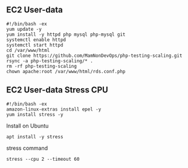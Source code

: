 ## EC2 User-data
```
#!/bin/bash -ex
yum update -y
yum install -y httpd php mysql php-mysql git
systemctl enable httpd
systemctl start httpd
cd /var/www/html
git clone https://github.com/MamNonDevOps/php-testing-scaling.git
rsync -a php-testing-scaling/* .
rm -rf php-testing-scaling
chown apache:root /var/www/html/rds.conf.php
```
## EC2 User-data Stress CPU
```
#!/bin/bash -ex
amazon-linux-extras install epel -y
yum install stress -y
```

Install on Ubuntu 
```
apt install -y stress
```

stress command
```
stress --cpu 2 --timeout 60
```
